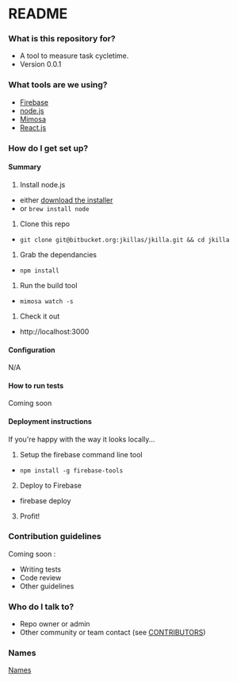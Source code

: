 # README #

### What is this repository for? ###

* A tool to measure task cycletime.
* Version 0.0.1

### What tools are we using? ###

* [Firebase](http://www.firebase.com/)
* [node.js](http://nodejs.org/)
* [Mimosa](http://mimosa.io/)
* [React.js](http://facebook.github.io/react/)

### How do I get set up? ###

#### Summary

1. Install node.js
  * either [download the installer](http://nodejs.org/download/)
  * or `brew install node`
1. Clone this repo
  * `git clone git@bitbucket.org:jkillas/jkilla.git && cd jkilla`
1. Grab the dependancies
  * `npm install`
1. Run the build tool
  * `mimosa watch -s`
1. Check it out
  * http://localhost:3000

#### Configuration

N/A

#### How to run tests

Coming soon

#### Deployment instructions

If you're happy with the way it looks locally...

1. Setup the firebase command line tool
  * `npm install -g firebase-tools`
2. Deploy to Firebase
  * firebase deploy
3. Profit!

### Contribution guidelines ###

Coming soon :

* Writing tests
* Code review
* Other guidelines

### Who do I talk to? ###

* Repo owner or admin
* Other community or team contact (see [CONTRIBUTORS](src/master/contributors.txt))

### Names ###

[Names](https://bitbucket.org/jkillas/jkilla/src/master/names.md)
